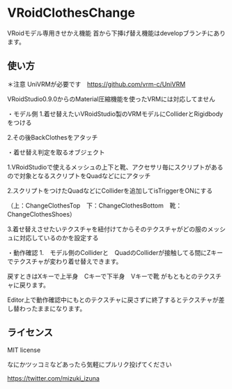 # VRoidClothesChange
VRoidモデル専用きせかえ機能
首から下挿げ替え機能はdevelopブランチにあります。

## 使い方
＊注意
UniVRMが必要です　https://github.com/vrm-c/UniVRM

VRoidStudio0.9.0からのMaterial圧縮機能を使ったVRMには対応してません

・モデル側
1.着せ替えたいVRoidStudio製のVRMモデルにColliderとRigidbodyをつける

2.その後BackClothesをアタッチ

・着せ替え判定を取るオブジェクト

1.VRoidStudioで使えるメッシュの上下と靴、アクセサリ毎にスクリプトがあるので対象となるスクリプトをQuadなどににアタッチ

2.スクリプトをつけたQuadなどにColliderを追加してisTriggerをONにする

（上：ChangeClothesTop　下：ChangeClothesBottom　靴：ChangeClothesShoes）

3.着せ替えさせたいテクスチャを紐付けてからそのテクスチャがどの服のメッシュに対応しているのかを設定する


・動作確認
1.　モデル側のColliderと　QuadのColliderが接触してる間にZキーでテクスチャが変わり着せ替えできます。

戻すときはXキーで上半身　Cキーで下半身　Vキーで靴 がもともとのテクスチャに戻ります。

Editor上で動作確認中にもとのテクスチャに戻さずに終了するとテクスチャが差し替わったままになります。



## ライセンス
MIT license


なにかツッコミなどあったら気軽にプルリク投げてください

https://twitter.com/mizuki_izuna
